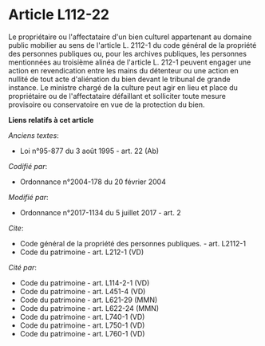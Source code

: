 # Article L112-22

Le propriétaire ou l'affectataire d'un bien culturel appartenant au domaine public mobilier au sens de l'article L. 2112-1 du
code général de la propriété des personnes publiques ou, pour les archives publiques, les personnes mentionnées au troisième
alinéa de l'article L. 212-1 peuvent engager une action en revendication entre les mains du détenteur ou une action en
nullité de tout acte d'aliénation du bien devant le tribunal de grande instance. Le ministre chargé de la culture peut agir
en lieu et place du propriétaire ou de l'affectataire défaillant et solliciter toute mesure provisoire ou conservatoire en
vue de la protection du bien.

**Liens relatifs à cet article**

_Anciens textes_:

  - Loi n°95-877 du 3 août 1995 - art. 22 (Ab)

_Codifié par_:

  - Ordonnance n°2004-178 du 20 février 2004

_Modifié par_:

  - Ordonnance n°2017-1134 du 5 juillet 2017 - art. 2

_Cite_:

  - Code général de la propriété des personnes publiques. - art. L2112-1
  - Code du patrimoine - art. L212-1 (VD)

_Cité par_:

  - Code du patrimoine - art. L114-2-1 (VD)
  - Code du patrimoine - art. L451-4 (VD)
  - Code du patrimoine - art. L621-29 (MMN)
  - Code du patrimoine - art. L622-24 (MMN)
  - Code du patrimoine - art. L740-1 (VD)
  - Code du patrimoine - art. L750-1 (VD)
  - Code du patrimoine - art. L760-1 (VD)
